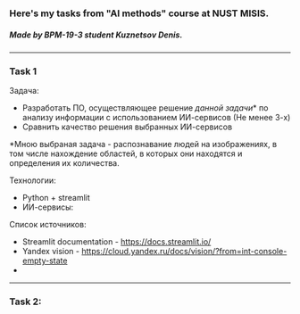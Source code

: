 ### Here's my tasks from "AI methods" course at NUST MISIS.


##### Made by BPM-19-3 student Kuznetsov Denis.

---

### Task 1

Задача: 
* Разработать ПО, осуществляющее решение *данной задачи*\* по анализу информации с использованием ИИ-сервисов (Не менее 3-х)
* Сравнить качество решения выбранных ИИ-сервисов

\*Мною выбраная задача - распознавание людей на изображениях, в том числе нахождение областей, в 
которых они находятся и определения их количества. 

Технологии:
* Python + streamlit
* ИИ-сервисы:


Список источников:
* Streamlit documentation - https://docs.streamlit.io/
* Yandex vision - https://cloud.yandex.ru/docs/vision/?from=int-console-empty-state
* 

---

### Task 2:
